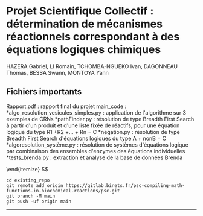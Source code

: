 # Projet Scientifique Collectif : détermination de mécanismes réactionnels correspondant à des équations logiques chimiques

HAZERA Gabriel, LI Romain, TCHOMBA-NGUEKO Ivan, DAGONNEAU Thomas, BESSA Swann, MONTOYA Yann


## Fichiers importants
Rapport.pdf : rapport final du projet
main_code :
*algo_resolution_vesicules_simples.py : application de l'algorithme sur 3 exemples de CRNs
*pathFinder.py : résolution de type Breadth First Search à partir d'un produit et d'une liste fixée de réactifs, pour une équation logique du type R1 +R2 +... + Rn = C
*negation.py : résolution de type Breadth First Search d'équations logiques du type A + nonB = C
*algoresolution_système.py : résolution de systèmes d'équations logique par combinaison des ensembles d'enzymes des équations individuelles
*tests_brenda.py : extraction et analyse de la base de données Brenda

\end{itemize}
$$
```
cd existing_repo
git remote add origin https://gitlab.binets.fr/psc-compiling-math-functions-in-biochemical-reactions/psc.git
git branch -M main
git push -uf origin main
```

***
